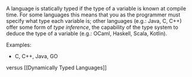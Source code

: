  A language is statically typed if the type of a variable is known at compile time. For some languages this means that you as the programmer must specify what type each variable is; other languages (e.g.: Java, C, C++) offer some form of _type inference_, the capability of the type system to deduce the type of a variable (e.g.: OCaml, Haskell, Scala, Kotlin).

Examples:
- C, C++, Java, GO

versus [[Dynamically Typed Languages]]